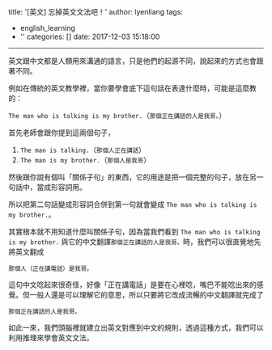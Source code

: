 title: '[英文] 忘掉英文文法吧！'
author: lyenliang
tags:
  - english_learning
  - ''
categories: []
date: 2017-12-03 15:18:00
---
英文跟中文都是人類用來溝通的語言，只是他們的起源不同，說起來的方式也會跟著不同。

例如在傳統的英文教學裡，當你要學會底下這句話在表達什麼時，可能是這麼教的：

`The man who is talking is my brother.`（`那個正在講話的人是我哥。`）

首先老師會跟你提到這兩個句子，

1. `The man is talking.`（`那個人正在講話`）
2. `The man is my brother.`（`那個人是我哥`）

然後跟你說有個叫「關係子句」的東西，它的用途是把一個完整的句子，放在另一句話中，當成形容詞用。

所以把第二句話變成形容詞合併到第一句就會變成 `The man who is talking is my brother.`。

其實根本就不用知道什麼叫關係子句，因為當我們看到 `The man who is talking is my brother.` 與它的中文翻譯`那個正在講話的人是我哥。`時，我們可以很直覺地先將英文翻成

`那個人（正在講電話）是我哥。`

這句中文唸起來很奇怪，好像「正在講電話」是要在心裡唸，嘴巴不能唸出來的感覺。但一般人還是可以理解它的意思，所以只要將它改成流暢的中文翻譯就完成了

`那個正在講話的人是我哥。`

如此一來，我們頭腦裡就建立出英文對應到中文的規則，透過這種方式，我們可以利用推理來學會英文文法。

